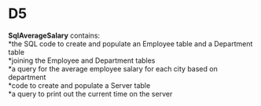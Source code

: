 # D5
**SqlAverageSalary** contains:<br> 
*the SQL code to create and populate an Employee table and a Department table<br> 
*joining the Employee and Department tables<br>
*a query for the average employee salary for each city based on department<br> 
*code to create and populate a Server table<br> 
*a query to print out the current time on the server<br> 

